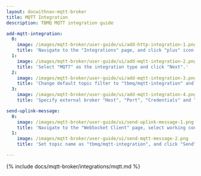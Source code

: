```yaml
---
layout: docwithnav-mqtt-broker
title: MQTT Integration
description: TBMQ MQTT integration guide

add-mqtt-integration:
  0:
    image: /images/mqtt-broker/user-guide/ui/add-http-integration-1.png
    title: 'Navigate to the "Integrations" page, and click "plus" icon to add a new integration.'
  1:
    image: /images/mqtt-broker/user-guide/ui/add-mqtt-integration-2.png
    title: 'Select "MQTT" as the integration type and click "Next".'
  2:
    image: /images/mqtt-broker/user-guide/ui/add-mqtt-integration-3.png
    title: 'Change default topic filter to "tbmq/mqtt-integration" and click "Next".'
  3:
    image: /images/mqtt-broker/user-guide/ui/add-mqtt-integration-4.png
    title: 'Specify external broker "Host", "Port", "Credentials" and "Topic name". Then click "Add".'

send-uplink-message:
  0:
    image: /images/mqtt-broker/user-guide/ui/send-uplink-message-1.png
    title: 'Navigate to the "WebSocket Client" page, select working connection, then click "Connect".'
  1:
    image: /images/mqtt-broker/user-guide/ui/send-mqtt-message-2.png
    title: 'Set topic name as "tbmq/mqtt-integration", and click "Send" to publish message.'

---
```


{% include docs/mqtt-broker/integrations/mqtt.md %}
